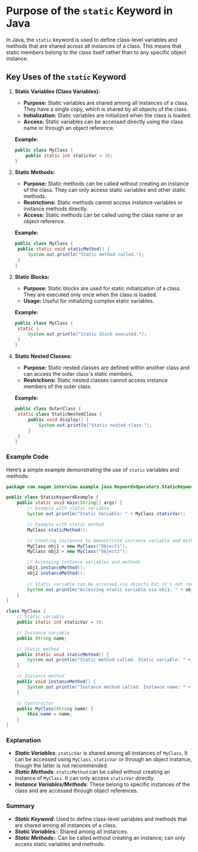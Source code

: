 # Purpose of the `static` Keyword in Java

In Java, the `static` keyword is used to define class-level variables and methods that are shared across all instances of a class. This means that static members belong to the class itself rather than to any specific object instance.

## Key Uses of the `static` Keyword

1. **Static Variables (Class Variables):**
    - **Purpose:** Static variables are shared among all instances of a class. They have a single copy, which is shared by all objects of the class.
    - **Initialization:** Static variables are initialized when the class is loaded.
    - **Access:** Static variables can be accessed directly using the class name or through an object reference.

   **Example:**
   ```java
   public class MyClass {
       public static int staticVar = 10;
   }
   ```

2. **Static Methods:**
    - **Purpose:** Static methods can be called without creating an instance of the class. They can only access static variables and other static methods.
    - **Restrictions:** Static methods cannot access instance variables or instance methods directly.
    - **Access:** Static methods can be called using the class name or an object reference.

   **Example:**
   ```java
   public class MyClass {
    public static void staticMethod() {
        System.out.println("Static method called.");
    }
   }
   ```

3. **Static Blocks:**
    - **Purpose:** Static blocks are used for static initialization of a class. They are executed only once when the class is loaded.
    - **Usage:** Useful for initializing complex static variables.

   **Example:**
   ```java
   public class MyClass {
    static {
        System.out.println("Static block executed.");
    }
   }
   ```
4. **Static Nested Classes:**
    - **Purpose:** Static nested classes are defined within another class and can access the outer class's static members.
    - **Restrictions:** Static nested classes cannot access instance members of the outer class.

   **Example:**
   ```java
   public class OuterClass {
    static class StaticNestedClass {
        public void display() {
            System.out.println("Static nested class.");
        }
    }
   }
   ```
   
### Example Code
Here’s a simple example demonstrating the use of `static` variables and methods:

```java
package com.nagam.interview.example.java.KeywordsOperators.StaticKeyword;

public class StaticKeywordExample {
    public static void main(String[] args) {
        // Example with static variable
        System.out.println("Static Variable: " + MyClass.staticVar);

        // Example with static method
        MyClass.staticMethod();

        // Creating instances to demonstrate instance variable and method
        MyClass obj1 = new MyClass("Object1");
        MyClass obj2 = new MyClass("Object2");

        // Accessing instance variables and methods
        obj1.instanceMethod();
        obj2.instanceMethod();
        
        // Static variable can be accessed via objects but it's not recommended
        System.out.println("Accessing static variable via obj1: " + obj1.staticVar);
    }
}
```

```java
class MyClass {
    // Static variable
    public static int staticVar = 10;

    // Instance variable
    public String name;

    // Static method
    public static void staticMethod() {
        System.out.println("Static method called. Static variable: " + staticVar);
    }

    // Instance method
    public void instanceMethod() {
        System.out.println("Instance method called. Instance name: " + name);
    }

    // Constructor
    public MyClass(String name) {
        this.name = name;
    }
}
```

### Explanation
- ***Static Variables***: `staticVar` is shared among all instances of `MyClass`. It can be accessed using `MyClass.staticVar` or through an object instance, though the latter is not recommended.
- ***Static Methods***: `staticMethod` can be called without creating an instance of `MyClass`. It can only access `staticVar` directly.
- ***Instance Variables/Methods***: These belong to specific instances of the class and are accessed through object references.


### Summary

- ***Static Keyword***: Used to define class-level variables and methods that are shared among all instances of a class.
- ***Static Variables:***: Shared among all instances.
- ***Static Methods:***: Can be called without creating an instance; can only access static variables and methods.



